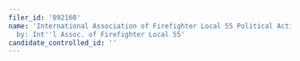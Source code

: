 ```yaml
---
filer_id: '892160'
name: 'International Association of Firefighter Local 55 Political Action, Sponsored
  by: Int''l Assoc. of Firefighter Local 55'
candidate_controlled_id: ''
---
```


